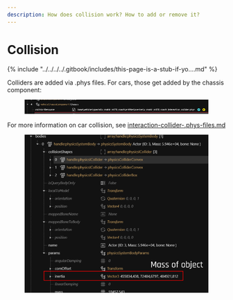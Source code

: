 ```yaml
---
description: How does collision work? How to add or remove it?
---
```


# Collision

{% include "../../../../.gitbook/includes/this-page-is-a-stub-if-yo....md" %}

Colliders are added via .phys files. For cars, those get added by the chassis component:&#x20;

<figure><img src="../../../../.gitbook/assets/collision_component" alt=""><figcaption></figcaption></figure>

For more information on car collision, see [interaction-collider-.phys-files.md](../../../../modding-guides/vehicles/boe6s-guide-new-car-from-a-to-z/interaction-collider-.phys-files.md "mention")

<figure><img src="../../../../.gitbook/assets/physic_mass_collision.png" alt=""><figcaption></figcaption></figure>
